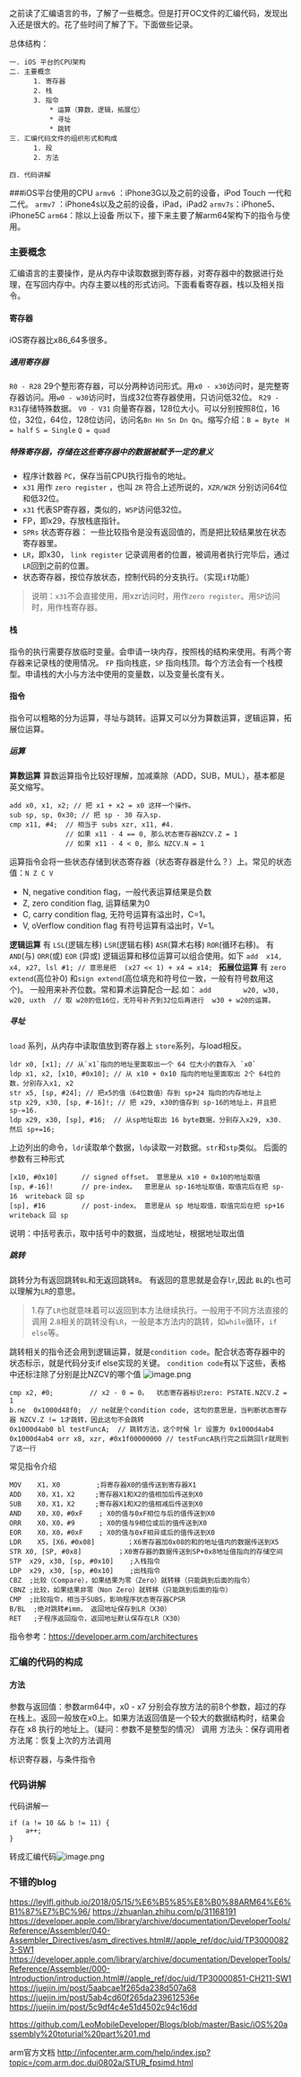 之前读了汇编语言的书，了解了一些概念。但是打开OC文件的汇编代码，发现出入还是很大的。花了些时间了解了下。下面做些记录。

总体结构：
````
一. iOS 平台的CPU架构
二. 主要概念
      1. 寄存器
      2. 栈
      3. 指令
          * 运算（算数，逻辑，拓展位）
          * 寻址
          * 跳转
三. 汇编代码文件的组织形式和构成
      1. 段
      2. 方法

四. 代码讲解
````


###iOS平台使用的CPU
`armv6`  ：iPhone3G以及之前的设备，iPod Touch 一代和二代。
`armv7`  ：iPhone4s以及之前的设备，iPad，iPad2
`armv7s`：iPhone5、iPhone5C
`arm64`：除以上设备
所以下，接下来主要了解arm64架构下的指令与使用。


### 主要概念
汇编语言的主要操作，是从内存中读取数据到寄存器，对寄存器中的数据进行处理，在写回内存中。内存主要以栈的形式访问。下面看看寄存器，栈以及相关指令。
#### 寄存器
iOS寄存器比x86_64多很多。
##### 通用寄存器
`R0 - R28` 29个整形寄存器，可以分两种访问形式。用`x0 - x30`访问时，是完整寄存器访问。用`w0 - w30`访问时，当成32位寄存器使用，只访问低32位。 `R29 - R31`存储特殊数据。
`V0 - V31` 向量寄存器，128位大小。可以分别按照8位，16位，32位，64位，128位访问，访问名`Bn Hn Sn Dn Qn`。缩写介绍：`B = Byte ` `H = half` `S = Single` `Q = quad`

##### 特殊寄存器，存储在这些寄存器中的数据被赋予一定的意义
* 程序计数器 `PC`，保存当前CPU执行指令的地址。
* `x31` 用作 `zero register` ，也叫 `ZR` 符合上述所说的，`XZR/WZR` 分别访问64位和低32位。
* `x31` 代表SP寄存器，类似的，`WSP`访问低32位。
* FP，即x29，存放栈底指针。
* `SPRs` 状态寄存器： 一些比较指令是没有返回值的，而是把比较结果放在状态寄存器里。
* `LR`，即x30， `link register` 记录调用者的位置，被调用者执行完毕后，通过`LR`回到之前的位置。
* 状态寄存器，按位存放状态，控制代码的分支执行。（实现`if`功能）
> 说明：`x31`不会直接使用，用xzr访问时，用作`zero register`。用`SP`访问时，用作栈寄存器。

#### 栈
指令的执行需要存放临时变量。会申请一块内存，按照栈的结构来使用。有两个寄存器来记录栈的使用情况。
`FP` 指向栈底，`SP` 指向栈顶。每个方法会有一个栈模型。申请栈的大小与方法中使用的变量数，以及变量长度有关。
#### 指令
指令可以粗略的分为运算，寻址与跳转。运算又可以分为算数运算，逻辑运算，拓展位运算。
##### 运算
**算数运算**
算数运算指令比较好理解，加减乘除（ADD，SUB，MUL），基本都是英文缩写。
````
add x0, x1, x2; // 把 x1 + x2 = x0 这样一个操作。
sub sp, sp, 0x30; // 把 sp - 30 存入sp.
cmp x11, #4;  // 相当于 subs xzr, x11, #4.  
              // 如果 x11 - 4 == 0, 那么状态寄存器NZCV.Z = 1
              // 如果 x11 - 4 < 0, 那么 NZCV.N = 1
````
运算指令会将一些状态存储到状态寄存器（状态寄存器是什么？）上。常见的状态值：`N Z C V`
* N, negative condition flag，一般代表运算结果是负数 
* Z, zero condition flag, 运算结果为0 
* C, carry condition flag, 无符号运算有溢出时，C=1。 
* V, oVerflow condition flag 有符号运算有溢出时，V=1。 

**逻辑运算**
有 `LSL`(逻辑左移) `LSR`(逻辑右移) `ASR`(算术右移) `ROR`(循环右移)。 
有 `AND`(与) `ORR`(或) `EOR` (异或)
逻辑运算和移位运算可以组合使用。如下
`add  x14, x4, x27, lsl #1; // 意思是把  (x27 << 1) + x4 = x14; `
**拓展位运算**
有 `zero extend`(高位补0) 和`sign extend`(高位填充和符号位一致，一般有符号数用这个)。 一般用来补齐位数。常和算术运算配合一起.如：
`add        w20, w30, w20, uxth  // 取 w20的低16位，无符号补齐到32位后再进行  w30 + w20的运算。`

##### 寻址
`load` 系列，从内存中读取值放到寄存器上
`store`系列，与load相反。
````
ldr x0, [x1]; // 从`x1`指向的地址里面取出一个 64 位大小的数存入 `x0`
ldp x1, x2, [x10, #0x10]; // 从 x10 + 0x10 指向的地址里面取出 2个 64位的数，分别存入x1, x2
str x5, [sp, #24]; // 把x5的值（64位数值）存到 sp+24 指向的内存地址上
stp x29, x30, [sp, #-16]!; // 把 x29, x30的值存到 sp-16的地址上，并且把 sp-=16. 
ldp x29, x30, [sp], #16;  // 从sp地址取出 16 byte数据，分别存入x29, x30. 然后 sp+=16;
````
上边列出的命令，`ldr`读取单个数据，`ldp`读取一对数据。`str`和`stp`类似。
后面的参数有三种形式

````
[x10, #0x10]      // signed offset。 意思是从 x10 + 0x10的地址取值
[sp, #-16]!       // pre-index。  意思是从 sp-16地址取值，取值完后在把 sp-16  writeback 回 sp
[sp], #16         // post-index。 意思是从 sp 地址取值，取值完后在把 sp+16 writeback 回 sp
````
说明：中括号表示，取中括号中的数据，当成地址，根据地址取出值

##### 跳转
跳转分为有返回跳转`BL`和无返回跳转`B`。 有返回的意思就是会存`lr`,因此 `BL`的`L`也可以理解为`LR`的意思。
>1.存了`LR`也就意味着可以返回到本方法继续执行。一般用于不同方法直接的调用
>2.`B`相关的跳转没有`LR`，一般是本方法内的跳转，如`while`循环，`if else`等。

跳转相关的指令还会用到逻辑运算，就是`condition code`。配合状态寄存器中的状态标示，就是代码分支if else实现的关键。
`condition code`有以下这些，表格中还标注除了分别是比NZCV的哪个值
![image.png](img/condition.png)

````
cmp x2, #0;         // x2 - 0 = 0。  状态寄存器标识zero: PSTATE.NZCV.Z = 1
b.ne  0x1000d48f0;  // ne就是个condition code, 这句的意思是，当判断状态寄存器 NZCV.Z != 1才跳转，因此这句不会跳转
0x1000d4ab0 bl testFuncA;  // 跳转方法，这个时候 lr 设置为 0x1000d4ab4
0x1000d4ab4 orr x8, xzr, #0x1f00000000 // testFuncA执行完之后跳回lr就周到了这一行
````

常见指令介绍
````
MOV    X1，X0         ;将寄存器X0的值传送到寄存器X1
ADD    X0，X1，X2     ;寄存器X1和X2的值相加后传送到X0
SUB    X0，X1，X2     ;寄存器X1和X2的值相减后传送到X0
AND    X0，X0，#0xF    ; X0的值与0xF相位与后的值传送到X0
ORR    X0，X0，#9      ; X0的值与9相位或后的值传送到X0
EOR    X0，X0，#0xF    ; X0的值与0xF相异或后的值传送到X0
LDR    X5，[X6，#0x08]        ；X6寄存器加0x08的和的地址值内的数据传送到X5
STR X0, [SP, #0x8]         ；X0寄存器的数据传送到SP+0x8地址值指向的存储空间
STP  x29, x30, [sp, #0x10]    ;入栈指令
LDP  x29, x30, [sp, #0x10]    ;出栈指令
CBZ  ;比较（Compare），如果结果为零（Zero）就转移（只能跳到后面的指令）
CBNZ ;比较，如果结果非零（Non Zero）就转移（只能跳到后面的指令）
CMP  ;比较指令，相当于SUBS，影响程序状态寄存器CPSR 
B/BL  ;绝对跳转#imm， 返回地址保存到LR（X30）
RET   ;子程序返回指令，返回地址默认保存在LR（X30）
````

指令参考：https://developer.arm.com/architectures
### 汇编的代码的构成

#### 方法
参数与返回值：参数arm64中，x0 - x7 分别会存放方法的前8个参数，超过的存在栈上。返回一般放在x0上。如果方法返回值是一个较大的数据结构时，结果会存在 x8 执行的地址上。（疑问：参数不是整型的情况）
调用
方法头：保存调用者
方法尾：恢复上次的方法调用

标识寄存器，与条件指令

### 代码讲解
代码讲解一
````
if (a != 10 && b != 11) {
    a++;
}
````
转成汇编代码![image.png](img/code.png)

###  不错的blog

https://leylfl.github.io/2018/05/15/%E6%B5%85%E8%B0%88ARM64%E6%B1%87%E7%BC%96/
https://zhuanlan.zhihu.com/p/31168191
https://developer.apple.com/library/archive/documentation/DeveloperTools/Reference/Assembler/040-Assembler_Directives/asm_directives.html#//apple_ref/doc/uid/TP30000823-SW1
https://developer.apple.com/library/archive/documentation/DeveloperTools/Reference/Assembler/000-Introduction/introduction.html#//apple_ref/doc/uid/TP30000851-CH211-SW1
https://juejin.im/post/5aabcae1f265da238d507a68
https://juejin.im/post/5ab4cd60f265da239612536e
https://juejin.im/post/5c9df4c4e51d4502c94c16dd

https://github.com/LeoMobileDeveloper/Blogs/blob/master/Basic/iOS%20assembly%20toturial%20part%201.md

arm官方文档
http://infocenter.arm.com/help/index.jsp?topic=/com.arm.doc.dui0802a/STUR_fpsimd.html